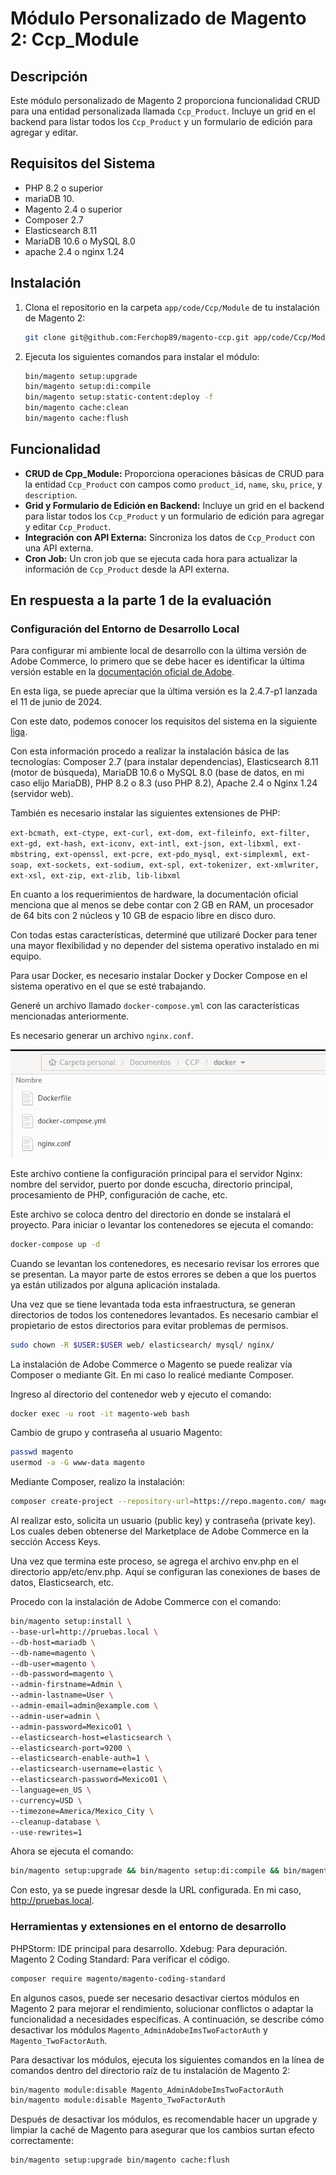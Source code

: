 # Módulo Personalizado de Magento 2: Ccp_Module

## Descripción

Este módulo personalizado de Magento 2 proporciona funcionalidad CRUD para una entidad personalizada llamada `Ccp_Product`. Incluye un grid en el backend para listar todos los `Ccp_Product` y un formulario de edición para agregar y editar.

## Requisitos del Sistema

- PHP 8.2 o superior
- mariaDB 10. 
- Magento 2.4 o superior
- Composer 2.7
- Elasticsearch 8.11
- MariaDB 10.6 o MySQL 8.0
- apache 2.4 o nginx 1.24

## Instalación

1. Clona el repositorio en la carpeta `app/code/Ccp/Module` de tu instalación de Magento 2:

    ```bash
    git clone git@github.com:Ferchop89/magento-ccp.git app/code/Ccp/Module
    ```

2. Ejecuta los siguientes comandos para instalar el módulo:

    ```bash
    bin/magento setup:upgrade
    bin/magento setup:di:compile
    bin/magento setup:static-content:deploy -f
    bin/magento cache:clean
    bin/magento cache:flush
    ```

## Funcionalidad

- **CRUD de Cpp_Module:** Proporciona operaciones básicas de CRUD para la entidad `Ccp_Product` con campos como `product_id`, `name`, `sku`, `price`, y `description`.
- **Grid y Formulario de Edición en Backend:** Incluye un grid en el backend para listar todos los `Ccp_Product` y un formulario de edición para agregar y editar `Ccp_Product`.
- **Integración con API Externa:** Sincroniza los datos de `Ccp_Product` con una API externa.
- **Cron Job:** Un cron job que se ejecuta cada hora para actualizar la información de `Ccp_Product` desde la API externa.

## En respuesta a la parte 1 de la evaluación

### Configuración del Entorno de Desarrollo Local

Para configurar mi ambiente local de desarrollo con la última versión de Adobe Commerce, lo primero que se debe hacer es identificar la última versión estable en la [documentación oficial de Adobe](https://experienceleague.adobe.com/es/docs/commerce-operations/release/versions).

En esta liga, se puede apreciar que la última versión es la 2.4.7-p1 lanzada el 11 de junio de 2024.

Con este dato, podemos conocer los requisitos del sistema en la siguiente [liga](https://experienceleague.adobe.com/es/docs/commerce-operations/installation-guide/system-requirements).

Con esta información procedo a realizar la instalación básica de las tecnologías: Composer 2.7 (para instalar dependencias), Elasticsearch 8.11 (motor de búsqueda), MariaDB 10.6 o MySQL 8.0 (base de datos, en mi caso elijo MariaDB), PHP 8.2 o 8.3 (uso PHP 8.2), Apache 2.4 o Nginx 1.24 (servidor web).

También es necesario instalar las siguientes extensiones de PHP:

`ext-bcmath, ext-ctype, ext-curl, ext-dom, ext-fileinfo, ext-filter, ext-gd, ext-hash, ext-iconv, ext-intl, ext-json, ext-libxml, ext-mbstring, ext-openssl, ext-pcre, ext-pdo_mysql, ext-simplexml, ext-soap, ext-sockets, ext-sodium, ext-spl, ext-tokenizer, ext-xmlwriter, ext-xsl, ext-zip, ext-zlib, lib-libxml`

En cuanto a los requerimientos de hardware, la documentación oficial menciona que al menos se debe contar con 2 GB en RAM, un procesador de 64 bits con 2 núcleos y 10 GB de espacio libre en disco duro.

Con todas estas características, determiné que utilizaré Docker para tener una mayor flexibilidad y no depender del sistema operativo instalado en mi equipo.

Para usar Docker, es necesario instalar Docker y Docker Compose en el sistema operativo en el que se esté trabajando.

Generé un archivo llamado `docker-compose.yml` con las características mencionadas anteriormente.

Es necesario generar un archivo `nginx.conf`. 

![Ambiente](docs/directorio.png)

Este archivo contiene la configuración principal para el servidor Nginx: nombre del servidor, puerto por donde escucha, directorio principal, procesamiento de PHP, configuración de cache, etc.

Este archivo se coloca dentro del directorio en donde se instalará el proyecto. Para iniciar o levantar los contenedores se ejecuta el comando:

```bash
docker-compose up -d
```
Cuando se levantan los contenedores, es necesario revisar los errores que se presentan. La mayor parte de estos errores se deben a que los puertos ya están utilizados por alguna aplicación instalada.

Una vez que se tiene levantada toda esta infraestructura, se generan directorios de todos los contenedores levantados. Es necesario cambiar el propietario de estos directorios para evitar problemas de permisos.

```bash
sudo chown -R $USER:$USER web/ elasticsearch/ mysql/ nginx/
```

La instalación de Adobe Commerce o Magento se puede realizar vía Composer o mediante Git. En mi caso lo realicé mediante Composer.

Ingreso al directorio del contenedor web y ejecuto el comando:

```bash
docker exec -u root -it magento-web bash
```
Cambio de grupo y contraseña al usuario Magento:

```bash
passwd magento
usermod -a -G www-data magento
```

Mediante Composer, realizo la instalación:
```bash
composer create-project --repository-url=https://repo.magento.com/ magento/project-community-edition magento
```
Al realizar esto, solicita un usuario (public key) y contraseña (private key). Los cuales deben obtenerse del Marketplace de Adobe Commerce en la sección Access Keys.

Una vez que termina este proceso, se agrega el archivo env.php en el directorio app/etc/env.php. Aquí se configuran las conexiones de bases de datos, Elasticsearch, etc.

Procedo con la instalación de Adobe Commerce con el comando:

```bash
bin/magento setup:install \
--base-url=http://pruebas.local \
--db-host=mariadb \
--db-name=magento \
--db-user=magento \
--db-password=magento \
--admin-firstname=Admin \
--admin-lastname=User \
--admin-email=admin@example.com \
--admin-user=admin \
--admin-password=Mexico01 \
--elasticsearch-host=elasticsearch \
--elasticsearch-port=9200 \
--elasticsearch-enable-auth=1 \
--elasticsearch-username=elastic \
--elasticsearch-password=Mexico01 \
--language=en_US \
--currency=USD \
--timezone=America/Mexico_City \
--cleanup-database \
--use-rewrites=1
```

Ahora se ejecuta el comando:

```bash
bin/magento setup:upgrade && bin/magento setup:di:compile && bin/magento setup:static-content:deploy -f && bin/magento c:f
```

Con esto, ya se puede ingresar desde la URL configurada. En mi caso, http://pruebas.local.

### Herramientas y extensiones en el entorno de desarrollo
PHPStorm: IDE principal para desarrollo.
Xdebug: Para depuración.
Magento 2 Coding Standard: Para verificar el código.

```bash
composer require magento/magento-coding-standard
```

En algunos casos, puede ser necesario desactivar ciertos módulos en Magento 2 para mejorar el rendimiento, solucionar conflictos o adaptar la funcionalidad a necesidades específicas. A continuación, se describe cómo desactivar los módulos `Magento_AdminAdobeImsTwoFactorAuth` y `Magento_TwoFactorAuth`.

Para desactivar los módulos, ejecuta los siguientes comandos en la línea de comandos dentro del directorio raíz de tu instalación de Magento 2:

```bash
bin/magento module:disable Magento_AdminAdobeImsTwoFactorAuth
bin/magento module:disable Magento_TwoFactorAuth
```
Después de desactivar los módulos, es recomendable hacer un upgrade y limpiar la caché de Magento para asegurar que los cambios surtan efecto correctamente:

```bash
bin/magento setup:upgrade bin/magento cache:flush
```

